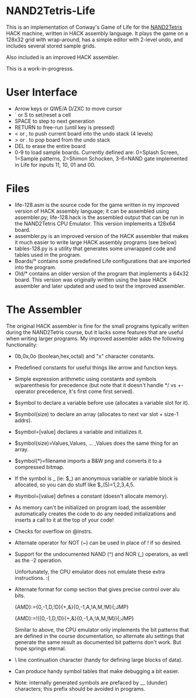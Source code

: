 # NAND2Tetris-Life

This is an implementation of Conway's Game of Life for the [NAND2Tetris](https://www.nand2tetris.org) HACK machine, written in HACK assembly language. It plays the game on a 128x32 grid with wrap-around, has a simple editor with 2-level undo, and includes several stored sample grids.

Also included is an improved HACK assembler.

This is a work-in-progresss.

# User Interface

* Arrow keys or QWE/A D/ZXC to move cursor
* ` or S to set/reset a cell
* SPACE to step to next generation
* RETURN to free-run (until key is pressed)
* < or , to push current board into the undo stack (4 levels)
* \> or . to pop board from the undo stack
* DEL to erase the entire board
* 0-9 to load sample boards. Currently defined are: 0=Splash Screen, 1=Sample patterns, 2=Shimon Schocken, 3-6=NAND gate implemented in Life for inputs 11, 10, 01 and 00.

# Files

* life-128.asm is the source code for the game written in my improved version of HACK assembly language; it can be assembled using assembler.py; life-128.hack is the assembled output that can be run in the NAND2Tetris CPU Emulator. This version implements a 128x64 board.
* assembler.py is an improved version of the HACK assembler that makes it much easier to write large HACK assembly programs (see below)
* tables-128.py is a utility that generates some unwrapped code and tables used in the program.
* Boards/* contains some predefined Life configurations that are imported into the program.
* Old/* contains an older version of the program that implements a 64x32 board. This version was originally written using the base HACK assembler and later updated and used to test the improved assembler.

# The Assembler

The original HACK assembler is fine for the small programs typically written during the NAND2Tetris course, but it lacks some features that are useful when writing larger programs. My improved assembler adds the following functionality:

* 0b,0x,0o (boolean,hex,octal) and "x" character constants.

* Predefined constants for useful things like arrow and function keys.

* Simple expression arithmetic using constants and symbols w/parenthesis for precedence (but note that it doesn't handle */ vs +- operator precedence, it's first come first served).

* $symbol to declare a variable before use (allocates a variable slot for it).

* $symbol(size) to declare an array (allocates to next var slot + size-1 addrs).

* $symbol=[value] declares a variable and initializes it.

* $symbol(size)=Values,Values, ... ,Values does the same thing for an array.

* $symbol(*)=filename imports a B&W png and converts it to a compressed bitmap.

* If the symbol is \_ (ie: $\_) an anonymous variable or variable block is allocated, so you can do stuff like $_(5)=1,2,3,4,5.

* #symbol=[value] defines a constant (doesn't allocate memory).

* As memory can't be initialized on program load, the assembler automatically creates the code to do any needed initializations and inserts a call to it at the top of your code!

* Checks for overflow on @instrs.

* Alternate operator for NOT (~) can be used in place of ! if so desired.

* Support for the undocumented NAND (^) and NOR (_) operators, as well as the -2 operation.

  Unfortunately, the CPU emulator does not emulate these extra instructions. :(

* Alternate format for comp section that gives precise control over alu bits.

  {AMD}:={0,-1,D,!D}{+,&}{0,-1,A,!A,M,!M}{;JMP}

  {AMD}:=!({0,-1,D,!D}{+,&}{0,-1,A,!A,M,!M}){;JMP}

  Similar to above, the CPU emulator only implements the bit patterns that are defined in the course documentation, so alternate alu settings that generate the same result as documented bit patterns don't work. But hope springs eternal.

* \ line continuation character (handy for defining large blocks of data).

* Can produce handy symbol tables that make debugging a bit easier.

* Note: internally generated symbols are prefaced by __ (dunder) characters; this prefix should be avoided in programs.
